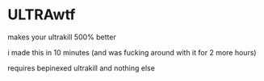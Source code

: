 # ULTRAwtf
makes your ultrakill 500% better

i made this in 10 minutes (and was fucking around with it for 2 more hours)

requires bepinexed ultrakill and nothing else
